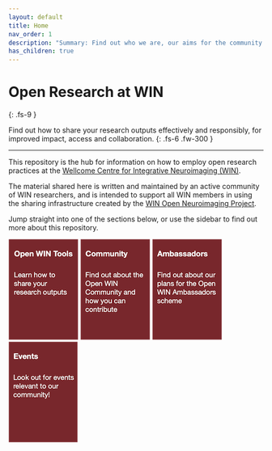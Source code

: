 ```yaml
---
layout: default
title: Home
nav_order: 1
description: "Summary: Find out who we are, our aims for the community and how to get involved!"
has_children: true
---
```


<!-- ![WIN-logo](docs/img/WIN-h100.png) -->



# Open Research at WIN
{: .fs-9 }

Find out how to share your research outputs effectively and responsibly, for improved impact, access and collaboration.
{: .fs-6 .fw-300 }

---

This repository is the hub for information on how to employ open research practices at the [Wellcome Centre for Integrative Neuroimaging (WIN)](https://www.win.ox.ac.uk).

The material shared here is written and maintained by an active community of WIN researchers, and is intended to support all WIN members in using the sharing infrastructure created by the [WIN Open Neuroimaging Project](https://www.win.ox.ac.uk/open-neuroimaging).

Jump straight into one of the sections below, or use the sidebar to find out more about this repository.

[![tools](docs/img/btn-tools.png)](https://cassgvp.github.io/WIN-Open-Neuroimaging-Community/docs/tools.html)  [![community](docs/img/btn-community.png)](https://cassgvp.github.io/WIN-Open-Neuroimaging-Community/docs/community.html)  [![ambassadors](docs/img/btn-ambass.png)](https://cassgvp.github.io/WIN-Open-Neuroimaging-Community/docs/ambassadors.html)  [![events](docs/img/btn-events.png)](https://cassgvp.github.io/WIN-Open-Neuroimaging-Community/docs/events.html)




<!-- [Open WIN Community](docs/community.md){: .btn .btn-primary .fs-6 .mb-4 .mb-md-0 .mr-2 }  
Find out about the Open WIN Community and how you can contribute

[Open WIN Ambassadors](docs/abmassadors.md){: .btn .btn-primary .fs-6 .mb-4 .mb-md-0 .mr-2 }  
Find out about our plans for the Open WIN Ambassadors scheme

[Open WIN Events](docs/events.md){: .btn .btn-primary .fs-6 .mb-4 .mb-md-0 .mr-2 }  
Look about for events relevant to our community! -->
